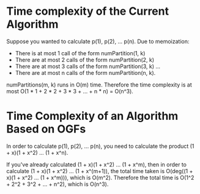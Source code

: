 # Time complexity of the Current Algorithm
Suppose you wanted to calculate p(1), p(2), ... p(n). Due to memoization:
- There is at most 1 call of the form numPartition(1, k)
- There are at most 2 calls of the form numPartition(2, k)
- There are at most 3 calls of the form numPartition(3, k)
...
- There are at most n calls of the form numPartition(n, k).

numPartitions(m, k) runs in O(m) time.
Therefore the time complexity is at most O(1 * 1 + 2 * 2 + 3 * 3 + ... + n * n) = O(n^3).


# Time Complexity of an Algorithm Based on OGFs
In order to calculate p(1), p(2), ... p(n), you need to calculate the product (1 + x)(1 + x^2)  ... (1 + x^n).

If you've already calculated (1 + x)(1 + x^2) ... (1 + x^m), then in order to calculate (1 + x)(1 + x^2) ... (1 + x^(m+1)), the total time taken is O(deg((1 + x)(1 + x^2) ... (1 + x^m))), which is O(m^2).
Therefore the total time is O(1^2 + 2^2 + 3^2 + ... + n^2), which is O(n^3).
